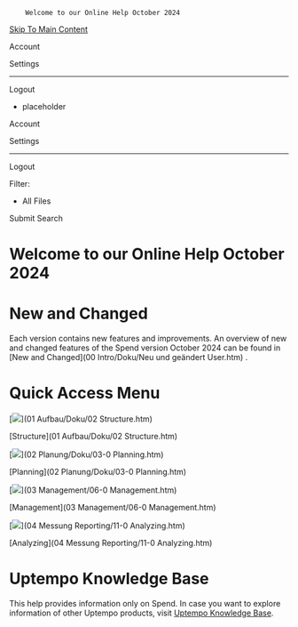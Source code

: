         Welcome to our Online Help October 2024                  

[Skip To Main Content](#)

Account

Settings

---

Logout

[](#)

-   placeholder

Account

Settings

---

Logout

Filter:

-   All Files

Submit Search

# Welcome to our Online Help October 2024

# New and Changed

Each version contains new features and improvements. An overview of new and changed features of the Spend version October 2024 can be found in [New and Changed](00 Intro/Doku/Neu und geändert User.htm) .

# Quick Access Menu

[![](Resources/Images/Aufbau.png)](01 Aufbau/Doku/02 Structure.htm)

[Structure](01 Aufbau/Doku/02 Structure.htm)

[![](Resources/Images/Grundlagen.png)](02 Planung/Doku/03-0 Planning.htm)

[Planning](02 Planung/Doku/03-0 Planning.htm)

[![](Resources/Images/Review-anlegen.png)](03 Management/06-0 Management.htm)

[Management](03 Management/06-0 Management.htm)

[![](Resources/Images/Widgets.png)](04 Messung Reporting/11-0 Analyzing.htm)

[Analyzing](04 Messung Reporting/11-0 Analyzing.htm)

# Uptempo Knowledge Base

This help provides information only on Spend. In case you want to explore information of other Uptempo products, visit [Uptempo Knowledge Base](https://knowledge.uptempo.io/doc/BM_Uptempo_en_109900000000/Content/Home.htm).
